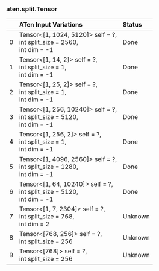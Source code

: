 ### aten.split.Tensor
|    | ATen Input Variations                                                       | Status   |
|---:|:----------------------------------------------------------------------------|:---------|
|  0 | Tensor<[1, 1024, 5120]> self = ?,<br>int split_size = 2560,<br>int dim = -1 | Done     |
|  1 | Tensor<[1, 14, 2]> self = ?,<br>int split_size = 1,<br>int dim = -1         | Done     |
|  2 | Tensor<[1, 25, 2]> self = ?,<br>int split_size = 1,<br>int dim = -1         | Done     |
|  3 | Tensor<[1, 256, 10240]> self = ?,<br>int split_size = 5120,<br>int dim = -1 | Done     |
|  4 | Tensor<[1, 256, 2]> self = ?,<br>int split_size = 1,<br>int dim = -1        | Done     |
|  5 | Tensor<[1, 4096, 2560]> self = ?,<br>int split_size = 1280,<br>int dim = -1 | Done     |
|  6 | Tensor<[1, 64, 10240]> self = ?,<br>int split_size = 5120,<br>int dim = -1  | Done     |
|  7 | Tensor<[1, 7, 2304]> self = ?,<br>int split_size = 768,<br>int dim = 2      | Unknown  |
|  8 | Tensor<[768, 256]> self = ?,<br>int split_size = 256                        | Unknown  |
|  9 | Tensor<[768]> self = ?,<br>int split_size = 256                             | Unknown  |

